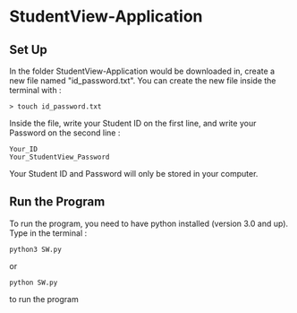 # StudentView-Application

## Set Up

In the folder StudentView-Application would be downloaded in, create a new file named "id_password.txt". You can create the new file inside the terminal with :
```
> touch id_password.txt
```

Inside the file, write your Student ID on the first line, and write your Password on the second line :
```
Your_ID
Your_StudentView_Password
```
Your Student ID and Password will only be stored in your computer.



## Run the Program

To run the program, you need to have python installed (version 3.0 and up). Type in the terminal :
```
python3 SW.py
```
or
```
python SW.py
```
to run the program

